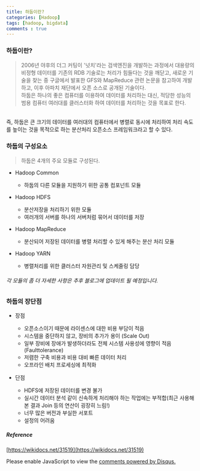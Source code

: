 ```yaml
---
title: 하둡이란?
categories: [Hadoop]
tags: [hadoop, bigdata]
comments : true
---
```


### 하둡이란?  
> 2006년 야후의 더그 커팅이 '넛치'라는 검색엔진을 개발하는 과정에서 대용량의 비정형 데이터를 기존의 RDB 기술로는 처리가 힘들다는 것을 깨닫고, 새로운 기술을 찾는 중 구글에서 발표한 GFS와 MapReduce 관련 논문을 참고하여 개발하고, 이후 아파치 재단에서 오픈 소스로 공개된 기술이다.  
하둡은 하나의 좋은 컴퓨터를 이용하여 데이터를 처리하는 대신, 적당한 성능의 범용 컴퓨터 여러대를 클러스터화 하여 데이터를 처리하는 것을 목표로 한다.
<br/>  
즉, 하둡은 큰 크기의 데이터를 여러대의 컴퓨터에서 병렬로 동시에 처리하여 처리 속도를 높이는 것을 목적으로 하는 분산처리 오픈소스 프레임워크라고 할 수 있다.

### 하둡의 구성요소
> 하둡은 4개의 주요 모듈로 구성된다.

* Hadoop Common
    * 하둡의 다른 모듈을 지원하기 위한 공통 컴포넌트 모듈
   
* Hadoop HDFS
    * 분산저장을 처리하기 위한 모듈
    * 여러개의 서버를 하나의 서버처럼 묶어서 데이터를 저장

* Hadoop MapReduce
    * 분산되어 저장된 데이터를 병렬 처리할 수 있게 해주는 분산 처리 모듈

* Hadoop YARN
    * 병렬처리를 위한 클러스터 자원관리 및 스케줄링 담당
  
###### 각 모듈의 좀 더 자세한 사항은 추후 블로그에 업데이트 될 예정입니다.

### 하둡의 장단점  

* 장점
    * 오픈소스이기 때문에 라이센스에 대한 비용 부담이 적음
    * 시스템을 중단하지 않고, 장비의 추가가 용이 (Scale Out)
    * 일부 장비에 장애가 발생하더라도 전체 시스템 사용성에 영향이 적음(Faulttolerance)
    * 저렴한 구축 비용과 비용 대비 빠른 데이터 처리
    * 오프라인 배치 프로세싱에 최적화

* 단점
    * HDFS에 저장된 데이터를 변경 불가
    * 실시간 데이터 분석 같이 신속하게 처리해야 하는 작업에는 부적합(최근 사용해본 결과 Join 등의 연산이 굉장히 느림!)
    * 너무 많은 버전과 부실한 서포트
    * 설정의 어려움

##### Reference  
[https://wikidocs.net/31519](https://wikidocs.net/31519)

<div id="disqus_thread"></div>
<script>
    /**
    *  RECOMMENDED CONFIGURATION VARIABLES: EDIT AND UNCOMMENT THE SECTION BELOW TO INSERT DYNAMIC VALUES FROM YOUR PLATFORM OR CMS.
    *  LEARN WHY DEFINING THESE VARIABLES IS IMPORTANT: https://disqus.com/admin/universalcode/#configuration-variables    */
    
    console.log("{{ site.url }}");
    console.log("{{ site.disqus_id }}");
    console.log('https://{{ site.disqus_shortname }}.disqus.com/embed.js');
    var disqus_config = function () {
    //this.page.url = "{{ site.url }}{{ page.url }}";  // Replace PAGE_URL with your page's canonical URL variable
    this.page.url = "{{ site.url }}";  // Replace PAGE_URL with your page's canonical URL variable
    this.page.identifier = "{{ site.disqus_id }}"; // Replace PAGE_IDENTIFIER with your page's unique identifier variable
    };
    
    (function() { 
    var d = document, s = d.createElement('script');
    s.src = 'https://{{ site.disqus_shortname }}.disqus.com/embed.js';
    s.setAttribute('data-timestamp', +new Date());
    (d.head || d.body).appendChild(s);
    })();
</script>
<noscript>Please enable JavaScript to view the <a href="https://disqus.com/?ref_noscript">comments powered by Disqus.</a></noscript>